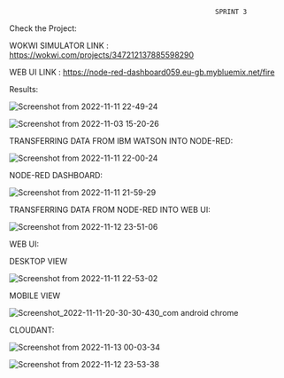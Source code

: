                                                         SPRINT 3

Check the Project:

WOKWI SIMULATOR LINK : https://wokwi.com/projects/347212137885598290

WEB UI LINK : https://node-red-dashboard059.eu-gb.mybluemix.net/fire


Results:


![Screenshot from 2022-11-11 22-49-24](https://user-images.githubusercontent.com/71424761/201395405-5e9a4687-c9cb-444c-b1cc-32b511d397f1.png)


![Screenshot from 2022-11-03 15-20-26](https://user-images.githubusercontent.com/71424761/201396941-8adefb4c-16a7-4c96-889f-43e7bd4e8523.png)


TRANSFERRING DATA FROM IBM WATSON INTO NODE-RED:


![Screenshot from 2022-11-11 22-00-24](https://user-images.githubusercontent.com/71424761/201392999-753fdb4b-afa6-49f0-a054-cebe7135d38e.png)


NODE-RED DASHBOARD:


![Screenshot from 2022-11-11 21-59-29](https://user-images.githubusercontent.com/71424761/201393150-3448b268-afc6-4fda-999a-a8cfc5c18831.png)


TRANSFERRING DATA FROM NODE-RED INTO WEB UI:


![Screenshot from 2022-11-12 23-51-06](https://user-images.githubusercontent.com/71424761/201489470-6e8e8016-8649-44a6-a741-e8ab096b1468.png)


WEB UI:


DESKTOP VIEW


![Screenshot from 2022-11-11 22-53-02](https://user-images.githubusercontent.com/71424761/201395630-e2bb620e-3a51-437a-a185-5c1e72f3f3bd.png)


MOBILE VIEW


![Screenshot_2022-11-11-20-30-30-430_com android chrome](https://user-images.githubusercontent.com/71424761/201489343-41c9c173-c5d2-4d05-8b45-365aee8f4e40.jpg)


CLOUDANT:


![Screenshot from 2022-11-13 00-03-34](https://user-images.githubusercontent.com/71424761/201489558-cf5f6f4e-f2e5-4fd4-a894-f7826b955a41.png)


![Screenshot from 2022-11-12 23-53-38](https://user-images.githubusercontent.com/71424761/201489571-55c00678-8835-4cc0-85bd-d083df62b104.png)


